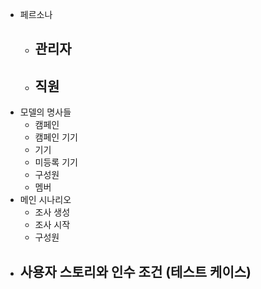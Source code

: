 - 페르소나
	- 관리자
		-
	- 직원
		-
- 모델의 명사들
	- 캠페인
	- 캠페인 기기
	- 기기
	- 미등록 기기
	- 구성원
	- 멤버
- 메인 시나리오
	- 조사 생성
	- 조사 시작
	- 구성원
- 사용자 스토리와 인수 조건 (테스트 케이스)
	-
